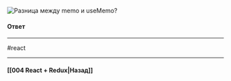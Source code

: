 ![Разница между `memo` и `useMemo`?](https://youtu.be/DgevxmyzymQ?t=166)

#### Ответ


____
#react

____

#### [[004 React + Redux|Назад]]